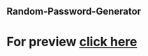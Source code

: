 ## Random-Password-Generator
# For preview [click here](https://sairamdondapatii.github.io/RandomPasswordGenerator/)
